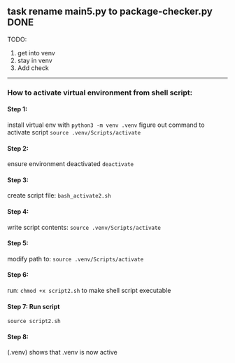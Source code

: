 task
rename main5.py to package-checker.py 
DONE
------------------------
TODO: 
1. get into venv
2. stay in venv
3. Add check 
------------------------
### How to activate virtual environment from shell script:

#### Step 1:
install virtual env with
`python3 -m venv .venv`
figure out command to activate script
`source .venv/Scripts/activate`

#### Step 2:
ensure environment deactivated
`deactivate`
#### Step 3:
create script file:
`bash_activate2.sh`

#### Step 4:
write script contents:
`source .venv/Scripts/activate`

#### Step 5:
modify path to:
`source .venv/Scripts/activate`
#### Step 6: 
run:
`chmod +x script2.sh`
to make shell script executable

#### Step 7: Run script
`source script2.sh`

#### Step 8:
(.venv)
shows that .venv is now active